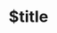 ---
title: $title
second_title: Referencia de API de GroupDocs.Editor para .NET
description: $description
type: docs
weight: $weight
url: /es/net/$ref/
---